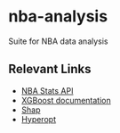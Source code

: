 # nba-analysis
Suite for NBA data analysis
## Relevant Links
- [NBA Stats API](https://github.com/swar/nba_api/)
- [XGBoost documentation](https://xgboost.readthedocs.io/en/latest/)
- [Shap](https://github.com/shap/shap)
- [Hyperopt](https://github.com/hyperopt/hyperopt)